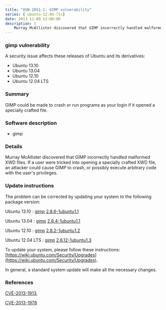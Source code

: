 ```yaml
---
title: "USN-2051-1: GIMP vulnerability"
series: [ ubuntu-12.04-lts]
date: 2013-12-09 12:00:00
description: |
    Murray McAllister discovered that GIMP incorrectly handled malformed XWD files. If a user were tricked into opening a specially crafted XWD file, an attacker could cause GIMP to crash, or possibly execute arbitrary code with the user&#39;s privileges. 
--- 
```

 
 


### gimp vulnerability

A security issue affects these releases of Ubuntu and its derivatives:

* Ubuntu 13.10
* Ubuntu 13.04
* Ubuntu 12.10
* Ubuntu 12.04 LTS

### Summary

GIMP could be made to crash or run programs as your login if it opened a specially crafted file.

### Software description

* gimp 

### Details

Murray McAllister discovered that GIMP incorrectly handled malformed XWD files. If a user were tricked into opening a specially crafted XWD file, an attacker could cause GIMP to crash, or possibly execute arbitrary code with the user&#39;s privileges. 

### Update instructions

The problem can be corrected by updating your system to the following package version:

Ubuntu 13.10
 : [gimp](https://launchpad.net/ubuntu/+source/gimp) <span> [2.8.6-1ubuntu1.1](https://launchpad.net/ubuntu/+source/gimp/2.8.6-1ubuntu1.1) </span> 

Ubuntu 13.04
 : [gimp](https://launchpad.net/ubuntu/+source/gimp) <span> [2.8.4-1ubuntu1.1](https://launchpad.net/ubuntu/+source/gimp/2.8.4-1ubuntu1.1) </span> 

Ubuntu 12.10
 : [gimp](https://launchpad.net/ubuntu/+source/gimp) <span> [2.8.2-1ubuntu1.2](https://launchpad.net/ubuntu/+source/gimp/2.8.2-1ubuntu1.2) </span> 

Ubuntu 12.04 LTS
 : [gimp](https://launchpad.net/ubuntu/+source/gimp) <span> [2.6.12-1ubuntu1.3](https://launchpad.net/ubuntu/+source/gimp/2.6.12-1ubuntu1.3) </span> 

To update your system, please follow these instructions: [https://wiki.ubuntu.com/Security/Upgrades](https://wiki.ubuntu.com/Security/Upgrades).

In general, a standard system update will make all the necessary changes. 

### References

 
 [CVE-2013-1913](http://people.ubuntu.com/~ubuntu-security/cve/CVE-2013-1913), 

 [CVE-2013-1978](http://people.ubuntu.com/~ubuntu-security/cve/CVE-2013-1978)
 

